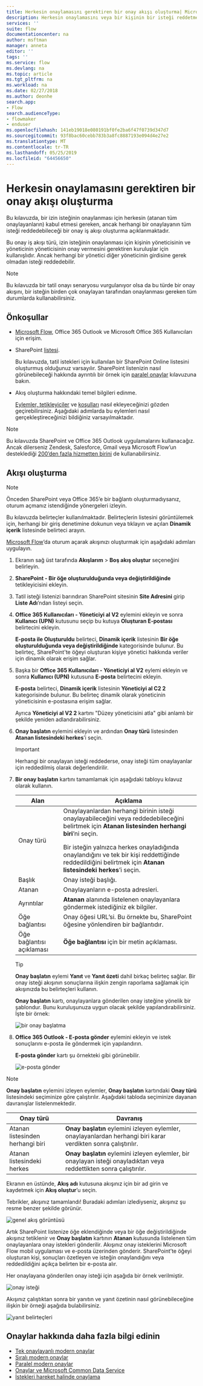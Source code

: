 ```yaml
---
title: Herkesin onaylamasını gerektiren bir onay akışı oluşturma| Microsoft Docs
description: Herkesin onaylamasını veya bir kişinin bir isteği reddetmesini gerektiren bir onay akışı oluşturun.
services: ''
suite: flow
documentationcenter: na
author: msftman
manager: anneta
editor: ''
tags: ''
ms.service: flow
ms.devlang: na
ms.topic: article
ms.tgt_pltfrm: na
ms.workload: na
ms.date: 02/27/2018
ms.author: deonhe
search.app:
- Flow
search.audienceType:
- flowmaker
- enduser
ms.openlocfilehash: 141eb19018e080191bf0fe2ba6f47f0739d347d7
ms.sourcegitcommit: 93f8bac60cebb783b3a8fc8887193e094d4e27e2
ms.translationtype: MT
ms.contentlocale: tr-TR
ms.lasthandoff: 05/25/2019
ms.locfileid: "64456650"
---
```

# <a name="create-an-approval-flow-that-requires-everyone-to-approve"></a>Herkesin onaylamasını gerektiren bir onay akışı oluşturma

Bu kılavuzda, bir izin isteğinin onaylanması için herkesin (atanan tüm onaylayanların) kabul etmesi gereken, ancak herhangi bir onaylayanın tüm isteği reddedebileceği bir onay iş akışı oluşturma açıklanmaktadır.

Bu onay iş akışı türü, izin isteğinin onaylanması için kişinin yöneticisinin ve yöneticinin yöneticisinin onay vermesini gerektiren kuruluşlar için kullanışlıdır. Ancak herhangi bir yönetici diğer yöneticinin girdisine gerek olmadan isteği reddedebilir.

> [!NOTE]
> Bu kılavuzda bir tatil onayı senaryosu vurgulanıyor olsa da bu türde bir onay akışını, bir isteğin birden çok onaylayan tarafından onaylanması gereken tüm durumlarda kullanabilirsiniz.
>
>

## <a name="prerequisites"></a>Önkoşullar

* [Microsoft Flow](https://flow.microsoft.com), Office 365 Outlook ve Microsoft Office 365 Kullanıcıları için erişim.
* SharePoint [listesi](https://support.office.com/article/SharePoint-lists-I-An-introduction-f11cd5fe-bc87-4f9e-9bfe-bbd87a22a194).

    Bu kılavuzda, tatil istekleri için kullanılan bir SharePoint Online listesini oluşturmuş olduğunuz varsayılır. SharePoint listenizin nasıl görünebileceği hakkında ayrıntılı bir örnek için [paralel onaylar](parallel-modern-approvals.md) kılavuzuna bakın.
* Akış oluşturma hakkındaki temel bilgileri edinme.

    [Eylemler, tetikleyiciler](multi-step-logic-flow.md#add-another-action) ve [koşulları](add-condition.md) nasıl ekleyeceğinizi gözden geçirebilirsiniz. Aşağıdaki adımlarda bu eylemleri nasıl gerçekleştireceğinizi bildiğiniz varsayılmaktadır.

> [!NOTE]
> Bu kılavuzda SharePoint ve Office 365 Outlook uygulamalarını kullanacağız. Ancak dilerseniz Zendesk, Salesforce, Gmail veya Microsoft Flow’un desteklediği [200’den fazla hizmetten birini](https://flow.microsoft.com/connectors/) de kullanabilirsiniz.
>
>

## <a name="create-the-flow"></a>Akışı oluşturma

> [!NOTE]
> Önceden SharePoint veya Office 365’e bir bağlantı oluşturmadıysanız, oturum açmanız istendiğinde yönergeleri izleyin.
>
>

Bu kılavuzda belirteçler kullanılmaktadır. Belirteçlerin listesini görüntülemek için, herhangi bir giriş denetimine dokunun veya tıklayın ve açılan **Dinamik içerik** listesinde belirteci arayın.

[Microsoft Flow](https://flow.microsoft.com)’da oturum açarak akışınızı oluşturmak için aşağıdaki adımları uygulayın.

1. Ekranın sağ üst tarafında **Akışlarım** > **Boş akış oluştur** seçeneğini belirleyin.
1. **SharePoint - Bir öğe oluşturulduğunda veya değiştirildiğinde** tetikleyicisini ekleyin.
1. Tatil isteği listenizi barındıran SharePoint sitesinin **Site Adresini** girip **Liste Adı**’ndan listeyi seçin.
1. **Office 365 Kullanıcıları - Yöneticiyi al V2** eylemini ekleyin ve sonra **Kullanıcı (UPN)** kutusunu seçip bu kutuya **Oluşturan E-postası** belirtecini ekleyin.

    **E-posta ile Oluşturuldu** belirteci, **Dinamik içerik** listesinin **Bir öğe oluşturulduğunda veya değiştirildiğinde** kategorisinde bulunur. Bu belirteç, SharePoint'te öğeyi oluşturan kişiye yönetici hakkında veriler için dinamik olarak erişim sağlar.

1. Başka bir **Office 365 Kullanıcıları - Yöneticiyi al V2** eylemi ekleyin ve sonra **Kullanıcı (UPN)** kutusuna **E-posta** belirtecini ekleyin.

    **E-posta** belirteci, **Dinamik içerik** listesinin **Yöneticiyi al C2 2** kategorisinde bulunur. Bu belirteç dinamik olarak yöneticinin yöneticisinin e-postasına erişim sağlar.

    Ayrıca **Yöneticiyi al V2 2** kartını "Düzey yöneticisini atla" gibi anlamlı bir şekilde yeniden adlandırabilirsiniz.
1. **Onay başlatın** eylemini ekleyin ve ardından **Onay türü** listesinden **Atanan listesindeki herkes**’i seçin.

   > [!IMPORTANT]
   > Herhangi bir onaylayan isteği reddederse, onay isteği tüm onaylayanlar için reddedilmiş olarak değerlendirilir.
   >
   >
1. **Bir onay başlatın** kartını tamamlamak için aşağıdaki tabloyu kılavuz olarak kullanın.

   | Alan | Açıklama |
   | --- | --- |
   |  Onay türü |Onaylayanlardan herhangi birinin isteği onaylayabileceğini veya reddedebileceğini belirtmek için **Atanan listesinden herhangi biri**’ni seçin. </p>Bir isteğin yalnızca herkes onayladığında onaylandığını ve tek bir kişi reddettiğinde reddedildiğini belirtmek için **Atanan listesindeki herkes**’i seçin. |
   |  Başlık |Onay isteği başlığı. |
   |  Atanan |Onaylayanların e-posta adresleri. |
   |  Ayrıntılar |**Atanan** alanında listelenen onaylayanlara göndermek istediğiniz ek bilgiler. |
   |  Öğe bağlantısı |Onay öğesi URL’si. Bu örnekte bu, SharePoint öğesine yönlendiren bir bağlantıdır. |
   |  Öğe bağlantısı açıklaması |**Öğe bağlantısı** için bir metin açıklaması. |

   > [!TIP]
   > **Onay başlatın** eylemi **Yanıt** ve **Yanıt özeti** dahil birkaç belirteç sağlar. Bir onay isteği akışının sonuçlarına ilişkin zengin raporlama sağlamak için akışınızda bu belirteçleri kullanın.
   >
   >

    **Onay başlatın** kartı, onaylayanlara gönderilen onay isteğine yönelik bir şablondur. Bunu kuruluşunuza uygun olacak şekilde yapılandırabilirsiniz. İşte bir örnek:

    ![bir onay başlatma](media/all-assigned-must-approve/start-an-approval-card.png)

1. **Office 365 Outlook - E-posta gönder** eylemini ekleyin ve istek sonuçlarını e-posta ile göndermek için yapılandırın.

    **E-posta gönder** kartı şu örnekteki gibi görünebilir.

    ![e-posta gönder](media/all-assigned-must-approve/send-an-email-card.png)

> [!NOTE]
> **Onay başlatın** eylemini izleyen eylemler, **Onay başlatın** kartındaki **Onay türü** listesindeki seçiminize göre çalıştırılır. Aşağıdaki tabloda seçiminize dayanan davranışlar listelenmektedir.
>
>

| Onay türü | Davranış |
| --- | --- |
| Atanan listesinden herhangi biri |**Onay başlatın** eylemini izleyen eylemler, onaylayanlardan herhangi biri karar verdikten sonra çalıştırılır. |
| Atanan listesindeki herkes |**Onay başlatın** eylemini izleyen eylemler, bir onaylayan isteği onayladıktan veya reddettikten sonra çalıştırılır. |

Ekranın en üstünde, **Akış adı** kutusuna akışınız için bir ad girin ve kaydetmek için **Akış oluştur**’u seçin.

Tebrikler, akışınız tamamlandı! Buradaki adımları izlediyseniz, akışınız şu resme benzer şekilde görünür.

![genel akış görüntüsü](media/all-assigned-must-approve/overall-flow.png)

Artık SharePoint listenize öğe eklendiğinde veya bir öğe değiştirildiğinde akışınız tetiklenir ve **Onay başlatın** kartının **Atanan** kutusunda listelenen tüm onaylayanlara onay istekleri gönderilir. Akışınız onay isteklerini Microsoft Flow mobil uygulaması ve e-posta üzerinden gönderir. SharePoint’te öğeyi oluşturan kişi, sonuçları özetleyen ve isteğin onaylandığını veya reddedildiğini açıkça belirten bir e-posta alır.

Her onaylayana gönderilen onay isteği için aşağıda bir örnek verilmiştir.

![onay isteği](media/all-assigned-must-approve/approval-request.png)

Akışınız çalıştıktan sonra bir yanıtın ve yanıt özetinin nasıl görünebileceğine ilişkin bir örneği aşağıda bulabilirsiniz.

![yanıt belirteçleri](media/all-assigned-must-approve/response-output.png)

## <a name="learn-more-about-approvals"></a>Onaylar hakkında daha fazla bilgi edinin

* [Tek onaylayanlı modern onaylar](modern-approvals.md)
* [Sıralı modern onaylar](sequential-modern-approvals.md)
* [Paralel modern onaylar](parallel-modern-approvals.md)
* [Onaylar ve Microsoft Common Data Service](common-data-model-approve.md)
* [İstekleri hareket halinde onaylama](mobile-approvals.md)
